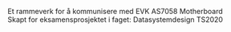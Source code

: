 Et rammeverk for å kommunisere med EVK AS7058 Motherboard <br />
Skapt for eksamensprosjektet i faget: Datasystemdesign TS2020
